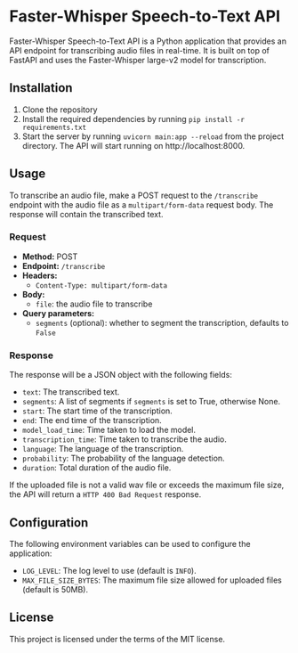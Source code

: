 # Faster-Whisper Speech-to-Text API

Faster-Whisper Speech-to-Text API is a Python application that provides an API endpoint for transcribing audio files in real-time. It is built on top of FastAPI and uses the Faster-Whisper large-v2 model for transcription.

## Installation

1. Clone the repository
2. Install the required dependencies by running `pip install -r requirements.txt`
3. Start the server by running `uvicorn main:app --reload` from the project directory. The API will start running on http://localhost:8000.

## Usage

To transcribe an audio file, make a POST request to the `/transcribe` endpoint with the audio file as a `multipart/form-data` request body. The response will contain the transcribed text.

### Request

- **Method:** POST
- **Endpoint:** `/transcribe`
- **Headers:**
  - `Content-Type: multipart/form-data`
- **Body:**
  - `file`: the audio file to transcribe
- **Query parameters:**
  - `segments` (optional): whether to segment the transcription, defaults to `False`

### Response

The response will be a JSON object with the following fields:

- `text`: The transcribed text.
- `segments`: A list of segments if `segments` is set to True, otherwise None.
- `start`: The start time of the transcription.
- `end`: The end time of the transcription.
- `model_load_time`: Time taken to load the model.
- `transcription_time`: Time taken to transcribe the audio.
- `language`: The language of the transcription.
- `probability`: The probability of the language detection.
- `duration`: Total duration of the audio file.

If the uploaded file is not a valid wav file or exceeds the maximum file size, the API will return a `HTTP 400 Bad Request` response.

## Configuration

The following environment variables can be used to configure the application:

- `LOG_LEVEL`: The log level to use (default is `INFO`).
- `MAX_FILE_SIZE_BYTES`: The maximum file size allowed for uploaded files (default is 50MB).

## License

This project is licensed under the terms of the MIT license.
